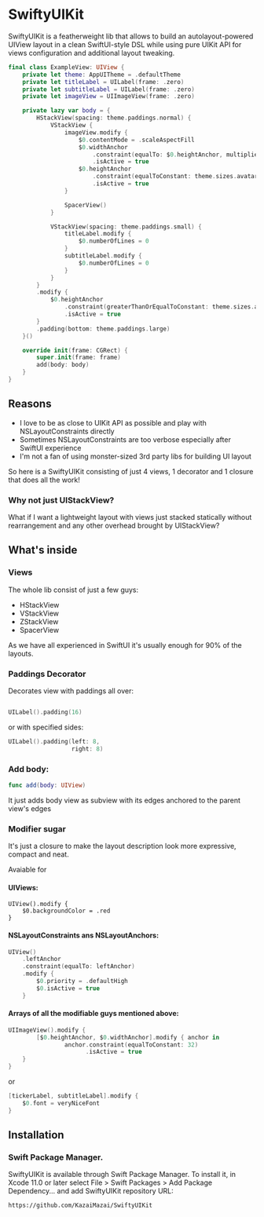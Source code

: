 # SwiftyUIKit

SwiftyUIKit is a featherweight lib that allows to build an autolayout-powered UIView layout in a clean SwiftUI-style DSL
while using pure UIKit API for views configuration and additional layout tweaking.

```swift
final class ExampleView: UIView {
    private let theme: AppUITheme = .defaultTheme
    private let titleLabel = UILabel(frame: .zero)
    private let subtitleLabel = UILabel(frame: .zero)
    private let imageView = UIImageView(frame: .zero)

    private lazy var body = {
        HStackView(spacing: theme.paddings.normal) {
            VStackView {
                imageView.modify {
                    $0.contentMode = .scaleAspectFill
                    $0.widthAnchor
                        .constraint(equalTo: $0.heightAnchor, multiplier: 1.0)
                        .isActive = true
                    $0.heightAnchor
                        .constraint(equalToConstant: theme.sizes.avatar)
                        .isActive = true
                }

                SpacerView()
            }

            VStackView(spacing: theme.paddings.small) {
                titleLabel.modify {
                    $0.numberOfLines = 0
                }
                subtitleLabel.modify {
                    $0.numberOfLines = 0
                }
            }
        }
        .modify {
            $0.heightAnchor
                .constraint(greaterThanOrEqualToConstant: theme.sizes.avatar)
                .isActive = true
        }
        .padding(bottom: theme.paddings.large)
    }()

    override init(frame: CGRect) {
        super.init(frame: frame)
        add(body: body)
    }
}
```

## Reasons

- I love to be as close to UIKit API as possible and play with NSLayoutConstraints directly
- Sometimes NSLayoutConstraints are too verbose especially after SwiftUI experience
- I'm not a fan of using monster-sized 3rd party libs for building UI layout

So here is a SwiftyUIKit consisting of just 4 views, 1 decorator and 1 closure that does all the work!

### Why not just UIStackView?

What if I want a lightweight layout with views just stacked statically without rearrangement and any other overhead brought by UIStackView?

## What's inside

### Views

The whole lib consist of just a few guys:
- HStackView
- VStackView
- ZStackView
- SpacerView


As we have all experienced in SwiftUI it's usually enough for 90% of the layouts. 

### Paddings Decorator

Decorates view with paddings all over: 
```swift

UILabel().padding(16)

```

or with specified sides:

```swift 
UILabel().padding(left: 8,
                  right: 8)
```

### Add body:


```swift
func add(body: UIView) 
```

It just adds body view as subview with its edges anchored to the parent view's edges

### Modifier sugar
It's just a closure to make the layout description look more expressive, compact and neat.

Avaiable for 

#### UIViews:

```
UIView().modify {
    $0.backgroundColor = .red
}
```

#### NSLayoutConstraints ans NSLayoutAnchors:

```swift
UIView()
    .leftAnchor
    .constraint(equalTo: leftAnchor)
    .modify {
        $0.priority = .defaultHigh
        $0.isActive = true
    }
```
#### Arrays of all the modifiable guys mentioned above:

```swift
UIImageView().modify {
        [$0.heightAnchor, $0.widthAnchor].modify { anchor in
                anchor.constraint(equalToConstant: 32)
                      .isActive = true
    }
}

```

or

```swift
[tickerLabel, subtitleLabel].modify {
    $0.font = veryNiceFont
}

```
                   

## Installation

### Swift Package Manager.

SwiftyUIKit is available through Swift Package Manager. 
To install it, in Xcode 11.0 or later select File > Swift Packages > Add Package Dependency... and add SwiftyUIKit repository URL:

```
https://github.com/KazaiMazai/SwiftyUIKit
```
 




